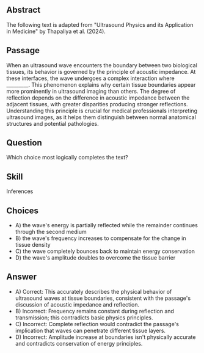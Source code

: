 ## Abstract
The following text is adapted from "Ultrasound Physics and its Application in Medicine" by Thapaliya et al. (2024).

## Passage
When an ultrasound wave encounters the boundary between two biological tissues, its behavior is governed by the principle of acoustic impedance. At these interfaces, the wave undergoes a complex interaction where _________. This phenomenon explains why certain tissue boundaries appear more prominently in ultrasound imaging than others. The degree of reflection depends on the difference in acoustic impedance between the adjacent tissues, with greater disparities producing stronger reflections. Understanding this principle is crucial for medical professionals interpreting ultrasound images, as it helps them distinguish between normal anatomical structures and potential pathologies.

## Question
Which choice most logically completes the text?

## Skill
Inferences

## Choices
- A) the wave's energy is partially reflected while the remainder continues through the second medium
- B) the wave's frequency increases to compensate for the change in tissue density
- C) the wave completely bounces back to maintain energy conservation
- D) the wave's amplitude doubles to overcome the tissue barrier

## Answer
- A) Correct: This accurately describes the physical behavior of ultrasound waves at tissue boundaries, consistent with the passage's discussion of acoustic impedance and reflection.
- B) Incorrect: Frequency remains constant during reflection and transmission; this contradicts basic physics principles.
- C) Incorrect: Complete reflection would contradict the passage's implication that waves can penetrate different tissue layers.
- D) Incorrect: Amplitude increase at boundaries isn't physically accurate and contradicts conservation of energy principles.